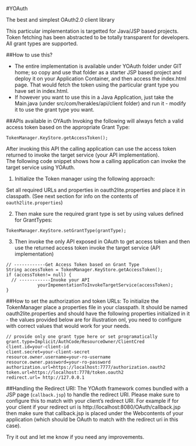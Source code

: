 #YOAuth

The best and simplest OAuth2.0 client library

This particular implementation is targetted for Java/JSP based projects. Token fetching has been abstracted to be totally transparent for developers. All grant types are supported. 

##How to use this?
* The entire implementation is available under YOAuth folder under GIT home; so copy and use that folder as a starter JSP based project and deploy it on your Application Container, and then access the index.html page. That would fetch the token using the particular grant type you have set in index.html.
* If however you want to use this in a Java Application, just take the Main.java (under src/com/herakles/api/client folder) and run it - modify it to use the grant type you want. 

##APIs available in OYAuth
Invoking the following will always fetch a valid access token based on the appropriate Grant Type:
```
TokenManager.KeyStore.getAccessToken();
```
After invoking this API the calling application can use the access token returned to invoke the target service (your API implementation).  
The following code snippet shows how a calling application can invoke the target service using YOAuth.
1. Initialize the Token manager using the following approach:

Set all required URLs and properties in oauth2lite.properties and place it in classpath.  (See next section for info on the contents of `oauth2lite.properties`)

2. Then make sure the required grant type is set by using values defined for GrantTypes:
```
TokenManager.KeyStore.setGrantType(grantType);
```
3. Then invoke the only API exposed in OAuth to get access token and then use the returned access token invoke the target service (API implementation)
```
// ------------Get Access Token based on Grant Type
String accessToken = TokenManager.KeyStore.getAccessToken();
if (accessToken!= null) {
  // ------------Invoke your API
            yourImpementationToInvokeTargetService(accessToken);
}
```
##How to set the authorization and token URLs:
To initialize the TokenManager place a properties file in your classpath. It should be named oauth2lite.properties  and should have the following properties initialized in it - the values provided below are for illustration onl, you need to configure with correct values that would work for your needs.
```
// provide only one grant type here or set programatically
grant.type=Implicit/AuthCode/ResourceOwner/ClientCred
client.id=your-client-id
client.secret=your-client-secret
resource.owner.username=your-ro-username
resource.owner.password=your-ro-password
authorization.url=https://localhost:7777/authorization.oauth2
token.url=https://localhost:7778/token.oauth2
redirect.url= http://127.0.0.1
```

##Handling the Redirect URI:
The YOAoth framework comes bundled with a JSP page (`callback.jsp`) to handle the redirect URI.  Please make sure to configure this to match with your client’s redirect URI. 
For example if for your client if your redirect uri is http://localhost:8080/OAuth/callback.jsp then make sure that callback.jsp is placed under the Webcontents of your application (which should be OAuth to match with the redirect uri in this case).


Try it out and let me know if you need any improvements. 

